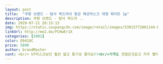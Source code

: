 ```yaml
---
layout: post 
title:  "쿠팡 브랜드 - 탐사 퀵드라이 항균 패션마스크 대형 화이트 1p" 
description: 쿠팡 브랜드 - 탐사 퀵드라 ..
date: 2020-07-21 20:15:13 
img: https://static.coupangcdn.com/image/retail/images/53915772861144-bce1020a-2fb3-46ea-b77b-45a4b88ebf5d.jpg 
linkUrl: http://me2.do/FCHwEr1X 
categories: [1001] 
color: D9418C 
price: 5890 
author: brandMaster 
cont: <br/> kf마스크보단 훨씬 얇고 통기성 좋아요!!<br/>가격도 갠찮은것같고 자주 빨아쓰기 갠춘♡♡♡<br/>대형 마스크는 탐사 중형 사이즈랑 대비했을 때 사이즈가<br/>대형은 너무 할랑하지 않고, 호흡하기 편할 정도로 커서 덜 답답해요.<br/><br/>대형이랑 중형 다 사서 써봤는데 중형도 많이 작지않고<br/>마스크 하도 끼다 보니까 하관에 여드름이 나기 시작했는데<br/>면 마스크나 일회용 마스크보다 피부에 덜 부담이 갈 것 같아요.<br/><br/>보건용으로는 적합하지 않습니다.<br/> 위에서 마스크를 눌러서 고정시켜도 빈 공간이 발생합니다.<br/> 패션 마스크이기 때문에 보건용 마스크를 생각하면 좋은 선택이 아닙니다.<br/> 특히 겨울에 안경과 마스크를 같이 쓰셔야하는 부분이 있다면 닦아도 생길 습기는 어쩔 수 없을 것 같습니다.<br/><br/>산지 좀 오래됐는데 이제 리뷰남기네요ㅋㅋㅋㅋ<br/>색이 은은한게 참 이쁘네요!!<br/>성인 여성이 쓸 때 중형은 빈틈 없이 착 맞아 안정감 있고,<br/>여러번 빨아 쓸 수 있어 효율적이고 실용적인 탐사 마스크입니다.<br/><br/>여름에 끼면 땀 덜 찰 것 같아요 ㅎ<br/>이 마스크는 원단이 까슬하지 않고 향균 기능이 있어서<br/>재질자체가 빨리 말라서 자주 빨아놓기도 좋음^^<br/> 
---
```

 